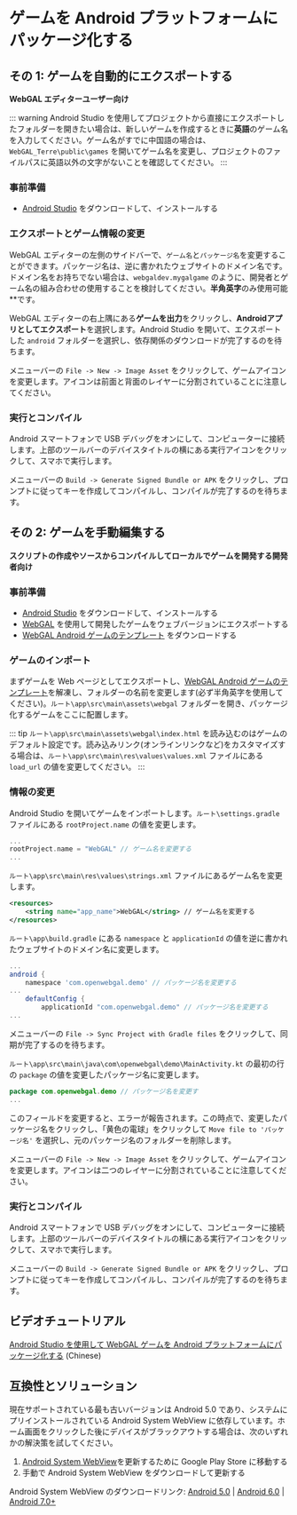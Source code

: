 # ゲームを Android プラットフォームにパッケージ化する

## その 1: ゲームを自動的にエクスポートする

**WebGAL エディターユーザー向け**

::: warning
Android Studio を使用してプロジェクトから直接にエクスポートしたフォルダーを開きたい場合は、新しいゲームを作成するときに**英語**のゲーム名を入力してください。ゲーム名がすでに中国語の場合は、`WebGAL_Terre\public\games` を開いてゲーム名を変更し、プロジェクトのファイルパスに英語以外の文字がないことを確認してください。
:::

### 事前準備

- [Android Studio](https://developer.android.com/studio/) をダウンロードして、インストールする

### エクスポートとゲーム情報の変更

WebGAL エディターの左側のサイドバーで、`ゲーム名`と`パッケージ名`を変更することができます。パッケージ名は、逆に書かれたウェブサイトのドメイン名です。ドメイン名をお持ちでない場合は、`webgaldev.mygalgame` のように、開発者とゲーム名の組み合わせの使用することを検討してください。**半角英字**のみ使用可能**です。

WebGAL エディターの右上隅にある**ゲームを出力**をクリックし、**Androidアプリとしてエクスポート**を選択します。Android Studio を開いて、エクスポートした `android` フォルダーを選択し、依存関係のダウンロードが完了するのを待ちます。

メニューバーの `File -> New -> Image Asset` をクリックして、ゲームアイコンを変更します。アイコンは前面と背面のレイヤーに分割されていることに注意してください。

### 実行とコンパイル

Android スマートフォンで USB デバッグをオンにして、コンピューターに接続します。上部のツールバーのデバイスタイトルの横にある実行アイコンをクリックして、スマホで実行します。

メニューバーの `Build -> Generate Signed Bundle or APK` をクリックし、プロンプトに従ってキーを作成してコンパイルし、コンパイルが完了するのを待ちます。

## その 2: ゲームを手動編集する

**スクリプトの作成やソースからコンパイルしてローカルでゲームを開発する開発者向け**

### 事前準備

- [Android Studio](https://developer.android.com/studio/) をダウンロードして、インストールする
- [WebGAL](https://github.com/MakinoharaShoko/WebGAL) を使用して開発したゲームをウェブバージョンにエクスポートする
- [WebGAL Android ゲームのテンプレート](https://github.com/nini22P/WebGAL-Android) をダウンロードする

### ゲームのインポート

まずゲームを Web ページとしてエクスポートし、[WebGAL Android ゲームのテンプレート](https://github.com/nini22P/WebGAL-Android)を解凍し、フォルダーの名前を変更します(必ず半角英字を使用してください)。`ルート\app\src\main\assets\webgal` フォルダーを開き、パッケージ化するゲームをここに配置します。

::: tip
`ルート\app\src\main\assets\webgal\index.html` を読み込むのはゲームのデフォルト設定です。読み込みリンク(オンラインリンクなど)をカスタマイズする場合は、`ルート\app\src\main\res\values\values.xml` ファイルにある `load_url` の値を変更してください。
:::

### 情報の変更

Android Studio を開いてゲームをインポートします。`ルート\settings.gradle` ファイルにある `rootProject.name` の値を変更します。

```gradle
...
rootProject.name = "WebGAL" // ゲーム名を変更する
...
```

`ルート\app\src\main\res\values\strings.xml` ファイルにあるゲーム名を変更します。

```xml
<resources>
    <string name="app_name">WebGAL</string> // ゲーム名を変更する
</resources>
```

`ルート\app\build.gradle` にある `namespace` と `applicationId` の値を逆に書かれたウェブサイトのドメイン名に変更します。

```gradle
...
android {
    namespace 'com.openwebgal.demo' // パッケージ名を変更する
...
    defaultConfig {
        applicationId "com.openwebgal.demo" // パッケージ名を変更する
...
```

メニューバーの `File -> Sync Project with Gradle files` をクリックして、同期が完了するのを待ちます。

`ルート\app\src\main\java\com\openwebgal\demo\MainActivity.kt` の最初の行の `package` の値を変更したパッケージ名に変更します。

```kotlin
package com.openwebgal.demo // パッケージ名を変更す
...
```

このフィールドを変更すると、エラーが報告されます。この時点で、変更したパッケージ名をクリックし、「黄色の電球」をクリックして `Move file to 'パッケージ名'` を選択し、元のパッケージ名のフォルダーを削除します。

メニューバーの `File -> New -> Image Asset` をクリックして、ゲームアイコンを変更します。アイコンは二つのレイヤーに分割されていることに注意してください。

### 実行とコンパイル

Android スマートフォンで USB デバッグをオンにして、コンピューターに接続します。上部のツールバーのデバイスタイトルの横にある実行アイコンをクリックして、スマホで実行します。

メニューバーの `Build -> Generate Signed Bundle or APK` をクリックし、プロンプトに従ってキーを作成してコンパイルし、コンパイルが完了するのを待ちます。

## ビデオチュートリアル

[Android Studio を使用して WebGAL ゲームを Android プラットフォームにパッケージ化する](https://www.bilibili.com/video/BV1m24y1J7ct/) (Chinese)

## 互換性とソリューション

現在サポートされている最も古いバージョンは Android 5.0 であり、システムにプリインストールされている Android System WebView に依存しています。ホーム画面をクリックした後にデバイスがブラックアウトする場合は、次のいずれかの解決策を試してください。

1. [Android System WebView](https://play.google.com/store/apps/details?id=com.google.android.webview)を更新するために Google Play Store に移動する
2. 手動で Android System WebView をダウンロードして更新する

Android System WebView のダウンロードリンク: [Android 5.0](https://www.apkmirror.com/apk/google-inc/android-system-webview/android-system-webview-95-0-4638-74-release/) | [Android 6.0](https://www.apkmirror.com/apk/google-inc/android-system-webview/android-system-webview-106-0-5249-126-release/) | [Android 7.0+](https://www.apkmirror.com/apk/google-inc/android-system-webview/)
